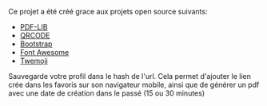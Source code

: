 Ce projet a été créé grace aux projets open source suivants:

- [PDF-LIB](https://pdf-lib.js.org/)
- [QRCODE](https://github.com/soldair/node-qrcode)
- [Bootstrap](https://getbootstrap.com/)
- [Font Awesome](https://fontawesome.com/license)
- [Twemoji](https://twemoji.twitter.com/)

Sauvegarde votre profil dans le hash de l'url.
Cela permet d'ajouter le lien crée dans les favoris sur son navigateur mobile, ainsi que de générer un pdf avec une date de création dans le passé (15 ou 30 minutes)
